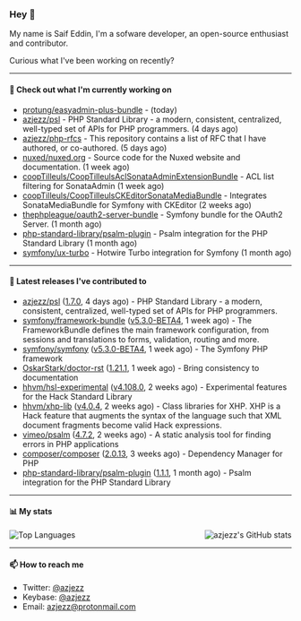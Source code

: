### Hey 👋

My name is Saif Eddin, I'm a sofware developer, an open-source enthusiast and contributor.

Curious what I've been working on recently?

---

#### 👷 Check out what I'm currently working on

- [protung/easyadmin-plus-bundle](https://github.com/protung/easyadmin-plus-bundle) -  (today)
- [azjezz/psl](https://github.com/azjezz/psl) - PHP Standard Library - a modern, consistent, centralized, well-typed set of APIs for PHP programmers. (4 days ago)
- [azjezz/php-rfcs](https://github.com/azjezz/php-rfcs) - This repository contains a list of RFC that I have authored, or co-authored. (5 days ago)
- [nuxed/nuxed.org](https://github.com/nuxed/nuxed.org) - Source code for the Nuxed website and documentation. (1 week ago)
- [coopTilleuls/CoopTilleulsAclSonataAdminExtensionBundle](https://github.com/coopTilleuls/CoopTilleulsAclSonataAdminExtensionBundle) - ACL list filtering for SonataAdmin (1 week ago)
- [coopTilleuls/CoopTilleulsCKEditorSonataMediaBundle](https://github.com/coopTilleuls/CoopTilleulsCKEditorSonataMediaBundle) - Integrates SonataMediaBundle for Symfony with CKEditor (2 weeks ago)
- [thephpleague/oauth2-server-bundle](https://github.com/thephpleague/oauth2-server-bundle) - Symfony bundle for the OAuth2 Server. (1 month ago)
- [php-standard-library/psalm-plugin](https://github.com/php-standard-library/psalm-plugin) - Psalm integration for the PHP Standard Library (1 month ago)
- [symfony/ux-turbo](https://github.com/symfony/ux-turbo) - Hotwire Turbo integration for Symfony (1 month ago)

---

#### 🔭 Latest releases I've contributed to

- [azjezz/psl](https://github.com/azjezz/psl) ([1.7.0](https://github.com/azjezz/psl/releases/tag/1.7.0), 4 days ago) - PHP Standard Library - a modern, consistent, centralized, well-typed set of APIs for PHP programmers.
- [symfony/framework-bundle](https://github.com/symfony/framework-bundle) ([v5.3.0-BETA4](https://github.com/symfony/framework-bundle/releases/tag/v5.3.0-BETA4), 1 week ago) - The FrameworkBundle defines the main framework configuration, from sessions and translations to forms, validation, routing and more.
- [symfony/symfony](https://github.com/symfony/symfony) ([v5.3.0-BETA4](https://github.com/symfony/symfony/releases/tag/v5.3.0-BETA4), 1 week ago) - The Symfony PHP framework
- [OskarStark/doctor-rst](https://github.com/OskarStark/doctor-rst) ([1.21.1](https://github.com/OskarStark/doctor-rst/releases/tag/1.21.1), 1 week ago) - Bring consistency to documentation
- [hhvm/hsl-experimental](https://github.com/hhvm/hsl-experimental) ([v4.108.0](https://github.com/hhvm/hsl-experimental/releases/tag/v4.108.0), 2 weeks ago) - Experimental features for the Hack Standard Library
- [hhvm/xhp-lib](https://github.com/hhvm/xhp-lib) ([v4.0.4](https://github.com/hhvm/xhp-lib/releases/tag/v4.0.4), 2 weeks ago) - Class libraries for XHP. XHP is a Hack feature that augments the syntax of the language such that XML document fragments become valid Hack expressions.
- [vimeo/psalm](https://github.com/vimeo/psalm) ([4.7.2](https://github.com/vimeo/psalm/releases/tag/4.7.2), 2 weeks ago) - A static analysis tool for finding errors in PHP applications
- [composer/composer](https://github.com/composer/composer) ([2.0.13](https://github.com/composer/composer/releases/tag/2.0.13), 3 weeks ago) - Dependency Manager for PHP
- [php-standard-library/psalm-plugin](https://github.com/php-standard-library/psalm-plugin) ([1.1.1](https://github.com/php-standard-library/psalm-plugin/releases/tag/1.1.1), 1 month ago) - Psalm integration for the PHP Standard Library

---

#### 📊 My stats

<img align="right" alt="azjezz's GitHub stats" src="https://github-readme-stats.vercel.app/api?username=azjezz&count_private=1&show_icons=true&" />

![Top Languages](https://github-readme-stats.vercel.app/api/top-langs/?username=azjezz)

---

#### 📫 How to reach me

- Twitter: [@azjezz](https://twitter.com/azjezz)
- Keybase: [@azjezz](https://keybase.io/azjezz)
- Email: [azjezz@protonmail.com](mailto://azjezz@protonmail.com)
